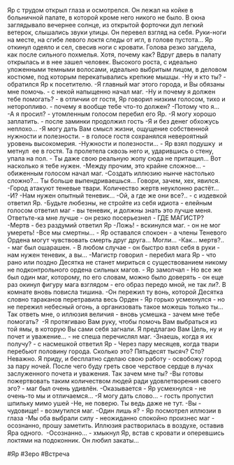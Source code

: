 Яр с трудом открыл глаза и осмотрелся. Он лежал на койке в больничной палате, в которой кроме него никого не было. В окна заглядывало вечернее солнце, из открытой форточки дул легкий ветерок, слышались звуки улицы. Он перевел взгляд на себя. Руки-ноги на месте, на сгибе левого локтя следы от игл, в голове пустота…
Яр откинул одеяло и сел, свесив ноги с кровати. Голова резко загудела, как после сильного похмелья. Хотя, почему как? Вдруг дверь в палату открылась и в нее зашел человек. Высокого роста, с идеально уложенными темными волосами, идеально выбритым лицом, в деловом костюме, под которым перекатывались крепкие мышцы.
-Ну и кто ты? - обратился Яр к посетителю.
-Я главный маг этого города, и Вы обязаны мне помочь. - с некой напыщенно начал маг.
-Ну и почему я должен тебе помогать? - в отличии от гостя, Яр говорил низким голосом, тихо и неторопливо. - почему я вообще тебе что-то должен?
-Потому что я...
-А я просил? - утомленным голосом перебил его Яр.
-Я могу хорошо заплатить. - после заминки продолжил гость
-Я и без денег обхожусь неплохо...
-Я могу дать Вам смысл жизни, ощущение собственной нужности и полезности. - в голосе гостя сохранялся невероятный уровень высокомерия.
-Нужности и полезности... - Яр взял подушку  и метнул  ее в гостя. Та пролетела сквозь него и, ударившись о стену, упала на пол. - Ты даже свою реальную жопу сюда не притащил... Вот насколько я тебе нужен.
-Между прочим, это крайне сложное... - обиженным голосом начал маг.
-Создать иллюзию нынче настолько сложно?... Ты больше выпендриваешься... Говори, зачем, хех, явился.
-Город атакуют теневые твари. Количество жертв неуклонно растёт...
-И?
-Нам нужен опытный теневик...
-Ой, а где же они все?.. - с издевкой ответил Яр.
-Будьте любезны, не стройте из себя идиота - елейным голосом ответил маг - вы теневик, и должны знать это лучше меня. Ответьте-ка мне лучше - он резко посерьезнел - ГДЕ МАГИСТР?
-Мертв - без раздумий ответил Яр
-Ложь! - вскинулся маг. - он не мог умереть!
-Все мы смертны… - Яр оставался спокоен - а члены Теневого Ордена могут чувствовать смерть друг друга… Могли…
-Как… мертв?.. - маг был ошарашен. - В любом случае - он быстро взял себя в руки - нам нужен теневик, а вы…
-Магистр говорил - перебил мага Яр - что рано или поздно Десятка не станет мириться с существованием никому не подконтрольного ордена сильных магов. - Яр замолчал - Но все же был один маг, которому, по его словам, можно было доверять - он еще раз окинул фигуру мага взглядом - его образ передо мной, не так ли?.
В комнате вновь повисла тишина.
-Он пережил ту вонь, которой Десятка словно тараканов перетравила весь Орден - Яр горько усмехнулся - но не пережил небесный огонь, а организовать такое можешь только ты… Так ответь мне, о иллюзия величия - вновь усмешка - зачем мне тебе помогать? 
-Я протягиваю Вам руку, чтобы помочь Вам выбраться из той ямы, в которую Вы сами себя загнали. Я предлагаю Вам Цель, ну и почет и уважение... - не спеша перечислял маг.
-Знаешь, когда я их получу? - с насмешкой ответил Яр - Через пару месяцев, когда твари перебьют половину города. Сколько это? Пятьдесят тысяч? Сто? Неважно. Я приду, и бесплатно сделаю свою работу - освобожу город за пару ночей. После чего буду греть свое черствое сердце в лучах заслуженного почета и уважения. Так зачем мне ты?
-Вы готовы пожертвовать таким количеством людей ради удовлетворения своего эго? - маг был очень удивлён.
-Оказывается - Яр усмехнулся - не очень-то мы и отличаемся…
-Я могу дать слово… - гость пропустил шпильку мимо ушей
-Не, не поверю. Ты ведь даже не тут.
-Вы - чудовище! - возмутился маг.
-Один лишь я? - Яр посмотрел иллюзии в глаза
-Мы оба выбрали силу - неожиданно спокойно произнес маг - осознанно, прошу заметить.
Иллюзия растворилась в воздухе, оставив Яра одного. 
-Осознанно… - хмыкнул Яр, встав с кровати и оперевшись локтями на подоконник. Он любил закаты…


#Яр #Зеро #Встреча
